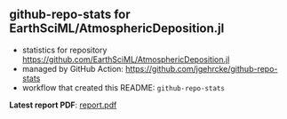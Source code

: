 ## github-repo-stats for EarthSciML/AtmosphericDeposition.jl

- statistics for repository https://github.com/EarthSciML/AtmosphericDeposition.jl
- managed by GitHub Action: https://github.com/jgehrcke/github-repo-stats
- workflow that created this README: `github-repo-stats`

**Latest report PDF**: [report.pdf](https://github.com/EarthSciML/AtmosphericDeposition.jl/raw/github-repo-stats/EarthSciML/AtmosphericDeposition.jl/latest-report/report.pdf)

